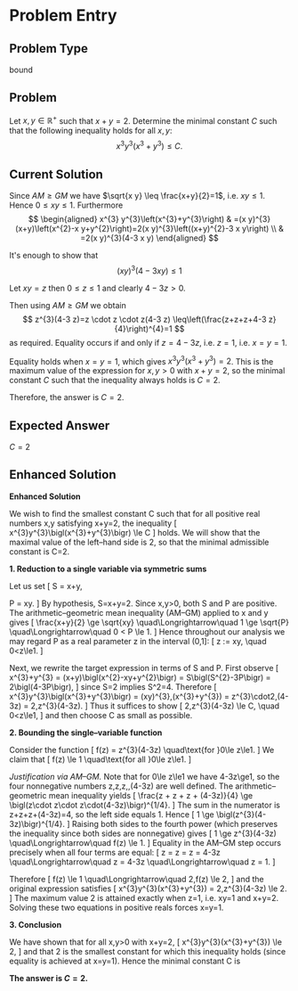 # Problem Entry

## Problem Type
bound

## Problem
Let $x, y \in \mathbb{R}^{+}$ such that $x + y = 2$. Determine the minimal constant $C$ such that the following inequality holds for all $x, y$:
$$
x^{3} y^{3}\left(x^{3}+y^{3}\right) \leq C.
$$

## Current Solution
Since $A M \geq G M$ we have $\sqrt{x y} \leq \frac{x+y}{2}=1$, i.e. $x y \leq 1$.
Hence $0 \leq x y \leq 1$.
Furthermore
$$
\begin{aligned}
x^{3} y^{3}\left(x^{3}+y^{3}\right) & =(x y)^{3}(x+y)\left(x^{2}-x y+y^{2}\right)=2(x y)^{3}\left((x+y)^{2}-3 x y\right) \\
& =2(x y)^{3}(4-3 x y)
\end{aligned}
$$

It's enough to show that
$$
(x y)^{3}(4-3 x y) \leq 1
$$

Let $x y=z$ then $0 \leq z \leq 1$ and clearly $4-3 z>0$.

Then using $A M \geq G M$ we obtain
$$
z^{3}(4-3 z)=z \cdot z \cdot z(4-3 z) \leq\left(\frac{z+z+z+4-3 z}{4}\right)^{4}=1
$$
as required.
Equality occurs if and only if $z=4-3 z$, i.e. $z=1$, i.e. $x=y=1$.

Equality holds when $x = y = 1$, which gives $x^3 y^3 (x^3 + y^3) = 2$. This is the maximum value of the expression for $x, y > 0$ with $x + y = 2$, so the minimal constant $C$ such that the inequality always holds is $C = 2$.

Therefore, the answer is $C = 2$. 

## Expected Answer
$C = 2$

## Enhanced Solution
**Enhanced Solution**

We wish to find the smallest constant C such that for all positive real numbers x,y satisfying x+y=2, the inequality
\[
   x^{3}y^{3}\bigl(x^{3}+y^{3}\bigr) \le C
\]
holds.  We will show that the maximal value of the left–hand side is 2, so that the minimal admissible constant is C=2.

**1. Reduction to a single variable via symmetric sums**

Let us set
\[
   S = x+y,
   
   P = xy.
\]
By hypothesis, S=x+y=2.  Since x,y>0, both S and P are positive.  The arithmetic–geometric mean inequality (AM–GM) applied to x and y gives
\[
   \frac{x+y}{2} \ge \sqrt{xy}
   \quad\Longrightarrow\quad
   1 \ge \sqrt{P}
   \quad\Longrightarrow\quad
   0 < P \le 1.
\]
Hence throughout our analysis we may regard P as a real parameter z in the interval (0,1]:
\[
   z := xy, \quad 0<z\le1.
\]

Next, we rewrite the target expression in terms of S and P.  First observe
\[
   x^{3}+y^{3} 
   = (x+y)\bigl(x^{2}-xy+y^{2}\bigr)
   = S\bigl(S^{2}-3P\bigr)
   = 2\bigl(4-3P\bigr),
\]
since S=2 implies S^2=4.  Therefore
\[
   x^{3}y^{3}\bigl(x^{3}+y^{3}\bigr) 
   = (xy)^{3}\,(x^{3}+y^{3})
   = z^{3}\cdot2\,(4-3z)
   = 2\,z^{3}(4-3z).
\]
Thus it suffices to show
\[
   2\,z^{3}(4-3z) \le C,
   \quad 0<z\le1,
\]
and then choose C as small as possible.

**2. Bounding the single–variable function**

Consider the function
\[
   f(z) = z^{3}(4-3z)
   \quad\text{for }0\le z\le1.
\]
We claim that
\[
   f(z) \le 1 \quad\text{for all }0\le z\le1.
\]

*Justification via AM–GM.*  Note that for 0\le z\le1 we have 4-3z\ge1, so the four nonnegative numbers z,z,z,\,(4-3z) are well defined.  The arithmetic–geometric mean inequality yields
\[
   \frac{z + z + z + (4-3z)}{4}
   \ge 
   \bigl(z\cdot z\cdot z\cdot(4-3z)\bigr)^{1/4}.
\]
The sum in the numerator is z+z+z+(4-3z)=4, so the left side equals 1.  Hence
\[
   1 \ge \bigl(z^{3}(4-3z)\bigr)^{1/4}.
\]
Raising both sides to the fourth power (which preserves the inequality since both sides are nonnegative) gives
\[
   1 \ge z^{3}(4-3z)
   \quad\Longrightarrow\quad
   f(z) \le 1.
\]
Equality in the AM–GM step occurs precisely when all four terms are equal:
\[
   z = z = z = 4-3z
   \quad\Longrightarrow\quad
   z = 4-3z
   \quad\Longrightarrow\quad
   z = 1.
\]

Therefore
\[
   f(z) \le 1 \quad\Longrightarrow\quad 2\,f(z) \le 2,
\]
and the original expression satisfies
\[
   x^{3}y^{3}(x^{3}+y^{3}) 
   = 2\,z^{3}(4-3z)
   \le 2.
\]
The maximum value 2 is attained exactly when z=1, i.e. xy=1 and x+y=2.  Solving these two equations in positive reals forces x=y=1.

**3. Conclusion**

We have shown that for all x,y>0 with x+y=2,
\[
   x^{3}y^{3}(x^{3}+y^{3}) \le 2,
\]
and that 2 is the smallest constant for which this inequality holds (since equality is achieved at x=y=1).  Hence the minimal constant C is

**The answer is $C=2$.**
